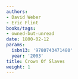 ```yaml
---
authors:
- David Weber
- Eric Flint
books/tags:
- owned-but-unread
date: 1800-02-12
params:
  isbn13: '9780743471480'
  year: '2003'
title: Crown Of Slaves
weight: 1
---
```



<!--more-->